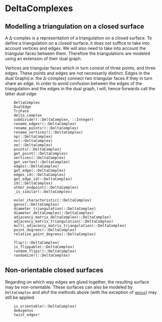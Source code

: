 # DeltaComplexes

## Modelling a triangulation on a closed surface

A Δ-complex is a representation of a triangulation on a closed surface.
To define a triangulation on a closed surface, it does not suffice to take into account vertices and edges. We will also need to take into account the triangular faces between them. Therefore the triangulations are modeled using an extension of their dual graph.

Vertices are triangular faces which in turn consist of three points, and three edges. These points and edges are not necessarily distinct.
Edges in the dual Graph(i.e. the Δ-complex) connect two triangular faces if they in turn share an edge. In order to avoid confusion between the edges of the triangulation and the edges in the dual graph, I will, hence forwards call the latter *dual edge*

```@docs
    DeltaComplex
    DualEdge
    TriFace
    delta_complex
    subdivide!(::DeltaComplex, ::Integer)
    rename_edges!(::DeltaComplex)
    rename_points!(::DeltaComplex)
    rename_vertices!(::DeltaComplex)
    np(::DeltaComplex)
    nv(::DeltaComplex)
    ne(::DeltaComplex)
    points(::DeltaComplex)
    get_point(::DeltaComplex)
    vertices(::DeltaComplex)
    get_vertex(::DeltaComplex)
    edges(::DeltaComplex)
    get_edge(::DeltaComplex)
    edges_id(::DeltaComplex)
    get_edge_id(::DeltaComplex)
    id(::DeltaComplex)
    other_endpoint(::DeltaComplex)
    _is_similar(::DeltaComplex)

    euler_characteristic(::DeltaComplex)
    genus(::DeltaComplex)
    diameter_triangulation(::DeltaComplex)
    diameter_deltaComplex(::DeltaComplex)
    adjacency_matrix_deltaComplex(::DeltaComplex)
    adjacency_matrix_triangulation(::DeltaComplex)
    multi_adjacency_matrix_triangulation(::DeltaComplex)
    point_degrees(::DeltaComplex)
    relative_point_degrees(::DeltaComplex)

    flip!(::DeltaComplex)
    is_flippable(::DeltaComplex)
    random_flips!(::DeltaComplex)
    randomize!(::DeltaComplex)
```

## Non-orientable closed surfaces

Regarding on which way edges are glued together, the resulting surface may be non-orientable. These surfaces can also be modeled by `DeltaComplex` and allof the methods above (with the exception of [`genus`](@ref)) may still be applied.

```@docs
    is_orientable(::DeltaComplex)
    demigenus
    twist_edges!
```